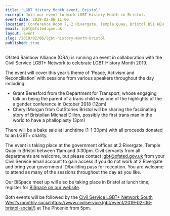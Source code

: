 ```yaml
---
title: 'LGBT History Month event, Bristol'
excerpt: Join our event to mark LGBT History Month in Bristol.
event-date: 2019-02-06 11:00
location: Conference Room 7, 2 Rivergate, Temple Quay, Bristol BS1 6EH
email: lgbt@ofsted.gov.uk
layout: event
slug: /2019/02/06/lgbt-history-month-bristol
published: true
---
```


Ofsted Rainbow Alliance (ORA) is running an event in collaboration with the Civil Service LGBT+ Network to celebrate LGBT History Month 2019.

The event will cover this year’s theme of ‘Peace, Activism and Reconciliation’ with sessions from various speakers throughout the day including:

- Grant Beresford from the Department for Transport, whose engaging talk on being the parent of a trans child was one of the highlights of the a:gender
conference in October 2018 (12pm)
- Cheryl Morgan from OutStories Bristol will be sharing the fascinating story of
Bristolian Michael Dillon, possibly the first trans man in the world to have a
phalloplasty (3pm)

There will be a bake sale at lunchtime (1-1:30pm) with all proceeds donated to an LGBT+ charity.

The event is taking place at the government offices at 2 Rivergate, Temple Quay in Bristol between 11am and 3:30pm. Civil servants from all departments are welcome, but please contact [lgbt@ofsted.gov.uk](mailto:lgbt@ofsted.gov.uk) from your Civil Service email account to gain access if you do not work at 2 Rivergate and bring your government ID/building pass for reception. You are welcome to attend as many of the sessions throughout the day as you like.

Our BiSpace meet up will also be taking place in Bristol at lunch time; register for [BiSpace on our website](https://www.civilservice.lgbt/event/2019-02-06-bispace-bristol/). 

Both events will be followed by the [Civil Service LGBT+ Network South West’s monthly social]()https://www.civilservice.lgbt/event/2019-02-06-bristol-social/) at The Phoenix from 5pm.
